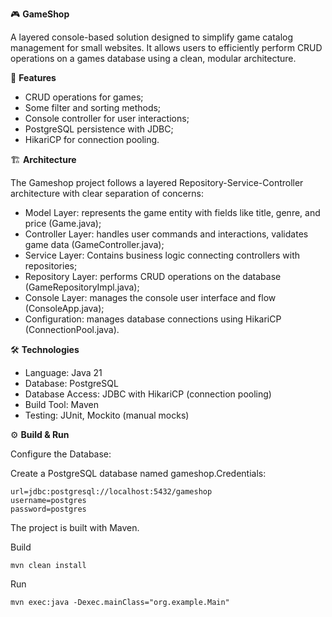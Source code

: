 🎮 **GameShop**

A layered console-based solution designed to simplify game catalog management for small websites.
It allows users to efficiently perform CRUD operations on a games database using a clean, modular architecture.

📌 **Features**
+ CRUD operations for games;
+ Some filter and sorting methods;
+ Console controller for user interactions;
+ PostgreSQL persistence with JDBC;
+ HikariCP for connection pooling.

🏗 **Architecture**

The Gameshop project follows a layered Repository-Service-Controller architecture with clear separation of concerns:

+ Model Layer: represents the game entity with fields like title, genre, and price (Game.java);
+ Controller Layer: handles user commands and interactions, validates game data (GameController.java);
+ Service Layer: Contains business logic connecting controllers with repositories;
+ Repository Layer: performs CRUD operations on the database (GameRepositoryImpl.java);
+ Console Layer: manages the console user interface and flow (ConsoleApp.java);
+ Configuration: manages database connections using HikariCP (ConnectionPool.java).

🛠️ **Technologies**
+ Language: Java 21
+ Database: PostgreSQL
+ Database Access: JDBC with HikariCP (connection pooling)
+ Build Tool: Maven
+ Testing: JUnit, Mockito (manual mocks)

⚙️ **Build & Run**

Configure the Database:

Create a PostgreSQL database named gameshop.Credentials:
```
url=jdbc:postgresql://localhost:5432/gameshop
username=postgres
password=postgres
```
The project is built with Maven.

Build
```
mvn clean install
```
Run
```
mvn exec:java -Dexec.mainClass="org.example.Main"
```
